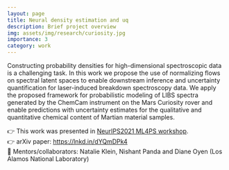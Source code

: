 ```yaml
---
layout: page
title: Neural density estimation and uq
description: Brief project overview
img: assets/img/research/curiosity.jpg
importance: 3
category: work
---
```


Constructing probability densities for high-dimensional spectroscopic data is a challenging task. In this work we propose the use of normalizing flows on spectral latent spaces to enable downstream inference and uncertainty quantification for laser-induced breakdown spectroscopy data. We apply the proposed framework for probabilistic modeling of LIBS spectra generated by the ChemCam instrument on the Mars Curiosity rover and enable predictions with uncertainty estimates for the qualitative and quantitative chemical content of Martian material samples.

👉 This work was presented in [NeurIPS2021 ML4PS workshop](https://ml4physicalsciences.github.io/2021/).  
👉 arXiv paper: https://lnkd.in/dYQmDPk4  
🔬 Mentors/collaborators: Natalie Klein, Nishant Panda and Diane Oyen (Los Alamos National Laboratory)



